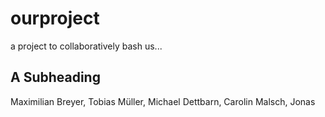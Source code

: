 # ourproject
a project to collaboratively bash us...

## A Subheading
Maximilian Breyer, Tobias Müller, Michael Dettbarn, Carolin Malsch, Jonas
